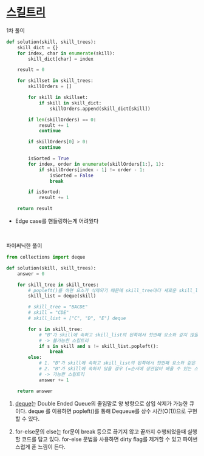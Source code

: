 # [스킬트리](https://programmers.co.kr/learn/courses/30/lessons/49993)

1차 풀이

```py
def solution(skill, skill_trees):
    skill_dict = {}
    for index, char in enumerate(skill):
        skill_dict[char] = index

    result = 0

    for skillset in skill_trees:
        skillOrders = []

        for skill in skillset:
            if skill in skill_dict:
                skillOrders.append(skill_dict[skill])

        if len(skillOrders) == 0:
            result += 1
            continue

        if skillOrders[0] > 0:
            continue

        isSorted = True
        for index, order in enumerate(skillOrders[1:], 1):
            if skillOrders[index - 1] != order - 1:
                isSorted = False
                break

        if isSorted:
            result += 1

    return result
```

- Edge case를 핸들링하는게 어려웠다

<br>

파이써닉한 풀이

```py
from collections import deque

def solution(skill, skill_trees):
    answer = 0

    for skill_tree in skill_trees:
        # popleft()를 하면 요소가 삭제되기 때문에 skill_tree마다 새로운 skill_list를 생성해줘야 함
        skill_list = deque(skill)

        # skill_tree = "BACDE"
        # skill = "CDE"
        # skill_list = ["C", "D", "E"] deque

        for s in skill_tree:
            # "B"가 skill에 속하고 skill_list의 왼쪽에서 첫번째 요소와 같지 않을 경우
            # -> 불가능한 스킬트리
            if s in skill and s != skill_list.popleft():
                break
        else:
            # 1. "B"가 skill에 속하고 skill_list의 왼쪽에서 첫번째 요소와 같은 경우 (=순서에 맞는 스킬인 경우)
            # 2. "B"가 skill에 속하지 않을 경우 (=순서에 상관없이 배울 수 있는 스킬인 경우)
            # -> 가능한 스킬트리
            answer += 1

    return answer
```

1. [deque](https://docs.python.org/3/library/collections.html?highlight=deque#collections.deque)는 Double Ended Queue의 줄임말로 양 방향으로 삽입 삭제가 가능한 큐이다. deque 를 이용하면 popleft()를 통해 Dequeue를 상수 시간(O(1))으로 구현할 수 있다.

2. for-else문의 else는 for문이 break 등으로 끊기지 않고 끝까지 수행되었을때 실행할 코드를 담고 있다. for-else 문법을 사용하면 dirty flag를 제거할 수 있고 파이썬스럽게 푼 느낌이 든다.
